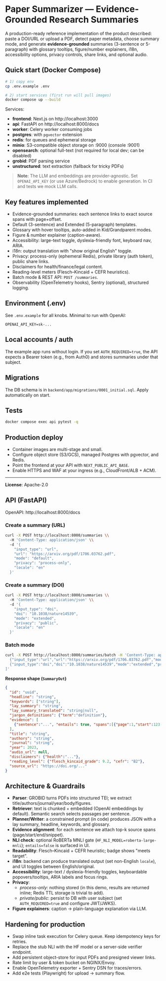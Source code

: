 # Paper Summarizer — Evidence-Grounded Research Summaries

A production-ready reference implementation of the product described: paste a DOI/URL or upload a PDF, detect paper metadata, choose summary mode, and generate **evidence-grounded** summaries (3-sentence or 5-paragraph) with glossary tooltips, figure/number explainers, i18n, accessibility options, privacy controls, share links, and optional audio.

## Quick start (Docker Compose)

```bash
# 1) copy env
cp .env.example .env

# 2) start services (first run will pull images)
docker compose up --build
```

Services:
- **frontend**: Next.js on http://localhost:3000
- **api**: FastAPI on http://localhost:8000/docs
- **worker**: Celery worker consuming jobs
- **postgres**: with `pgvector` extension
- **redis**: for queues and ephemeral storage
- **minio**: S3-compatible object storage on :9000 (console :9001)
- **opensearch**: optional full-text (not required for local dev; can be disabled)
- **grobid**: PDF parsing service
- **unstructured**: text extraction (fallback for tricky PDFs)

> **Note**: The LLM and embeddings are provider-agnostic. Set `OPENAI_API_KEY` (or use Azure/Bedrock) to enable generation. In CI and tests we mock LLM calls.

## Key features implemented
- Evidence-grounded summaries: each sentence links to exact source spans with page+offset.
- Default (3-sentence) and Extended (5-paragraph) templates.
- Glossary with hover tooltips, auto-added in Kid/Grandparent modes.
- Figure & number explainer (caption-aware).
- Accessibility: large-text toggle, dyslexia-friendly font, keyboard nav, ARIA.
- i18n: output translation with "show original English" toggle.
- Privacy: process-only (ephemeral Redis), private library (auth token), public share links.
- Disclaimers for health/finance/legal content.
- Reading-level meters (Flesch–Kincaid + CEFR heuristics).
- Batch mode & REST API: `POST /summaries`.
- Observability (OpenTelemetry hooks), Sentry (optional), structured logging.

## Environment (.env)
See `.env.example` for all knobs. Minimal to run with OpenAI:
```
OPENAI_API_KEY=sk-...
```

## Local accounts / auth
The example app runs without login. If you set `AUTH_REQUIRED=true`, the API expects a Bearer token (e.g., from Auth0) and stores summaries under that subject.

## Migrations
The DB schema is in `backend/app/migrations/0001_initial.sql`. Apply automatically on start.

## Tests
```bash
docker compose exec api pytest -q
```

## Production deploy
- Container images are multi-stage and small.
- Configure object store (S3/GCS), managed Postgres with pgvector, and Redis.
- Point the frontend at your API with `NEXT_PUBLIC_API_BASE`.
- Enable HTTPS and WAF at your ingress (e.g., CloudFront/ALB + ACM).

---

**License**: Apache-2.0


## API (FastAPI)

OpenAPI: http://localhost:8000/docs

### Create a summary (URL)
```bash
curl -X POST http://localhost:8000/summaries \\
  -H 'Content-Type: application/json' \\
  -d '{
    "input_type": "url",
    "url": "https://arxiv.org/pdf/1706.03762.pdf",
    "mode": "default",
    "privacy": "process-only",
    "locale": "en"
  }'
```

### Create a summary (DOI)
```bash
curl -X POST http://localhost:8000/summaries \\
  -H 'Content-Type: application/json' \\
  -d '{
    "input_type": "doi",
    "doi": "10.1038/nature14539",
    "mode": "extended",
    "privacy": "public",
    "locale": "en"
  }'
```

### Batch mode
```bash
curl -X POST http://localhost:8000/summaries/batch -H 'Content-Type: application/json' -d '[
  {"input_type":"url","url":"https://arxiv.org/pdf/1706.03762.pdf","mode":"default","privacy":"process-only","locale":"en"},
  {"input_type":"doi","doi":"10.1038/nature14539","mode":"extended","privacy":"public","locale":"en"}
]'
```

**Response shape (`SummaryOut`)**

```json
{
  "id": "uuid",
  "headline": "string",
  "keywords": ["string"],
  "lay_summary": "string",
  "lay_summary_translated": "string|null",
  "jargon_definitions": {"term":"definition"},
  "evidence": [
    {"sentence":"...", "entails": true, "spans":[{"page":1,"start":123,"end":321,"text":"..."}]}
  ],
  "title": "string",
  "authors": "string",
  "journal": "string",
  "year": 2023,
  "audio_url": null,
  "disclaimers": {"health":"..."},
  "reading_level": {"flesch_kincaid_grade": 9.2, "cefr": "B2"},
  "source_url": "https://doi.org/..."
}
```

## Architecture & Guardrails

- **Parser**: GROBID turns PDFs into structured TEI; we extract title/authors/journal/year/body/figures.
- **Retriever**: text is chunked + embedded (OpenAI embeddings by default). Semantic search selects passages per sentence.
- **Planner/Writer**: a constrained prompt (in code) produces JSON with a lay summary, headline, keywords, and glossary.
- **Evidence alignment**: for each sentence we attach top-k source spans (page/start/end/snippet).
- **NLI check**: optional RoBERTa MNLI gate (`HF_NLI_MODEL=roberta-large-mnli`); `entails=false` is surfaced in UI.
- **Readability**: Flesch–Kincaid + CEFR heuristic; badge shows "meets target".
- **i18n**: backend can produce translated output (set non-English `locale`), and UI toggles between English/original.
- **Accessibility**: large-text / dyslexia-friendly toggles, keyboardable popovers/tooltips, ARIA labels and focus rings.
- **Privacy**: 
  - *process-only*: nothing stored (in this demo, results are returned inline; Redis TTL storage is trivial to add).
  - *private/public*: persist to DB with user subject (set `AUTH_REQUIRED=true` and configure JWT/JWKS).
- **Figure explainers**: caption → plain-language explanation via LLM.

## Hardening for production

- Swap inline task execution for Celery queue. Keep idempotency keys for retries.
- Replace the stub NLI with the HF model or a server-side verifier endpoint.
- Add persistent object-store for input PDFs and presigned viewer links.
- Rate limit by user & token bucket on NGINX/Envoy.
- Enable OpenTelemetry exporter + Sentry DSN for traces/errors.
- Add e2e tests (Playwright) for upload → summary flow.

